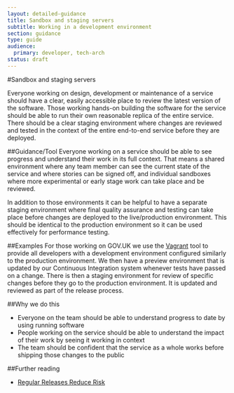 ```yaml
---
layout: detailed-guidance
title: Sandbox and staging servers
subtitle: Working in a development environment
section: guidance
type: guide
audience:
  primary: developer, tech-arch
status: draft
---
```

    
#Sandbox and staging servers

Everyone working on design, development or maintenance of a service should have a clear, easily accessible place to review the latest version of the software. Those working hands-on building the software for the service should be able to run their own reasonable replica of the entire service. There should be a clear staging environment where changes are reviewed and tested in the context of the entire end-to-end service before they are deployed.

##Guidance/Tool
Everyone working on a service should be able to see progress and understand their work in its full context. That means a shared environment where any team member can see the current state of the service and where stories can be signed off, and individual sandboxes where more experimental or early stage work can take place and be reviewed.

In addition to those environments it can be helpful to have a separate staging environment where final quality assurance and testing can take place before changes are deployed to the live/production environment. This should be identical to the production environment so it can be used effectively for performance testing.

##Examples
For those working on GOV.UK we use the [Vagrant](http://www.vagrantup.com/) tool to provide all developers with a development environment configured similarly to the production environment. We then have a preview environment that is updated by our Continuous Integration system whenever tests have passed on a change. There is then a staging environment for review of specific changes before they go to the production environment. It is updated and reviewed as part of the release process.

##Why we do this
* Everyone on the team should be able to understand progress to date by using running software
* People working on the service should be able to understand the impact of their work by seeing it working in context
* The team should be confident that the service as a whole works before shipping those changes to the public

##Further reading
* [Regular Releases Reduce Risk](http://digital.cabinetoffice.gov.uk/2012/11/02/regular-releases-reduce-risk/)
